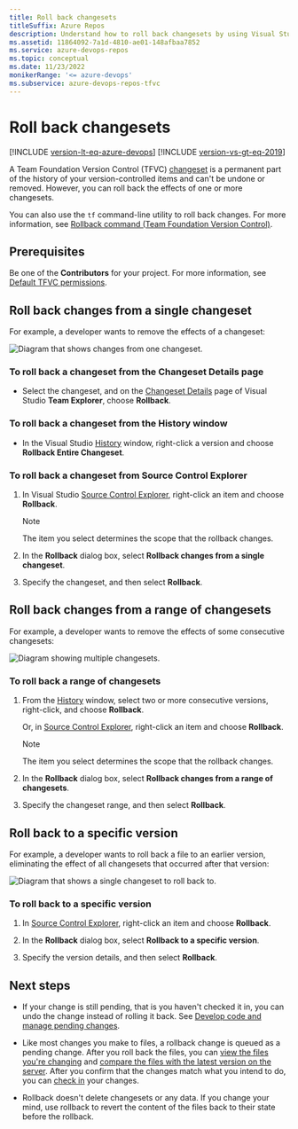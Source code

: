 ```yaml
---
title: Roll back changesets
titleSuffix: Azure Repos
description: Understand how to roll back changesets by using Visual Studio with Team Foundation Version Control (TFVC).
ms.assetid: 11864092-7a1d-4810-ae01-148afbaa7852
ms.service: azure-devops-repos
ms.topic: conceptual
ms.date: 11/23/2022
monikerRange: '<= azure-devops'
ms.subservice: azure-devops-repos-tfvc
---
```



# Roll back changesets

[!INCLUDE [version-lt-eq-azure-devops](../../includes/version-lt-eq-azure-devops.md)]
[!INCLUDE [version-vs-gt-eq-2019](../../includes/version-vs-gt-eq-2019.md)]


A Team Foundation Version Control (TFVC) [changeset](find-view-changesets.md) is a permanent part of the history of your version-controlled items and can't be undone or removed. However, you can roll back the effects of one or more changesets.

You can also use the `tf` command-line utility to roll back changes. For more information, see [Rollback command (Team Foundation Version Control)](rollback-command-team-foundation-version-control.md).

## Prerequisites

Be one of the **Contributors** for your project. For more information, see [Default TFVC permissions](../../organizations/security/default-tfvc-permissions.md).

## Roll back changes from a single changeset

For example, a developer wants to remove the effects of a changeset:

![Diagram that shows changes from one changeset.](media/roll-back-changesets/IC581279.png)

### To roll back a changeset from the Changeset Details page

- Select the changeset, and on the [Changeset Details](find-view-changesets.md) page of Visual Studio **Team Explorer**, choose **Rollback**.

### To roll back a changeset from the History window

- In the Visual Studio [History](get-history-item.md) window, right-click a version and choose **Rollback Entire Changeset**.

### To roll back a changeset from Source Control Explorer

1. In Visual Studio [Source Control Explorer](use-source-control-explorer-manage-files-under-version-control.md), right-click an item and choose **Rollback**.

   > [!NOTE]
   > The item you select determines the scope that the rollback changes.

1. In the **Rollback** dialog box, select **Rollback changes from a single changeset**.

1. Specify the changeset, and then select **Rollback**.

## Roll back changes from a range of changesets

For example, a developer wants to remove the effects of some consecutive changesets:

![Diagram showing multiple changesets.](media/roll-back-changesets/IC581280.png)

### To roll back a range of changesets

1. From the [History](get-history-item.md) window, select two or more consecutive versions, right-click, and choose **Rollback**.

   Or, in [Source Control Explorer](use-source-control-explorer-manage-files-under-version-control.md), right-click an item and choose **Rollback**.

   > [!NOTE]
   > The item you select determines the scope that the rollback changes.

1. In the **Rollback** dialog box, select **Rollback changes from a range of changesets**.

1. Specify the changeset range, and then select **Rollback**.

## Roll back to a specific version

For example, a developer wants to roll back a file to an earlier version, eliminating the effect of all changesets that occurred after that version:

![Diagram that shows a single changeset to roll back to.](media/roll-back-changesets/IC581281.png)

### To roll back to a specific version

1. In [Source Control Explorer](use-source-control-explorer-manage-files-under-version-control.md), right-click an item and choose **Rollback**.

1. In the **Rollback** dialog box, select **Rollback to a specific version**.

1. Specify the version details, and then select **Rollback**.

## Next steps

- If your change is still pending, that is you haven't checked it in, you can undo the change instead of rolling it back. See [Develop code and manage pending changes](develop-code-manage-pending-changes.md).

- Like most changes you make to files, a rollback change is queued as a pending change. After you roll back the files, you can [view the files you're changing](develop-code-manage-pending-changes.md) and [compare the files with the latest version on the server](compare-files.md). After you confirm that the changes match what you intend to do, you can [check in](check-your-work-team-codebase.md) your changes.

- Rollback doesn't delete changesets or any data. If you change your mind, use rollback to revert the content of the files back to their state before the rollback.

